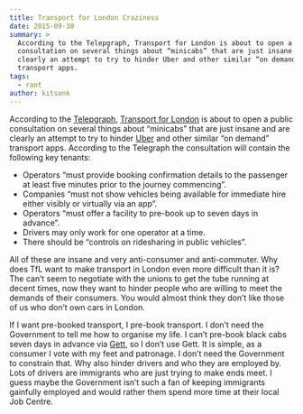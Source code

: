 ```yaml
---
title: Transport for London Craziness
date: 2015-09-30
summary: >
  According to the Telepgraph, Transport for London is about to open a public
  consultation on several things about “minicabs” that are just insane and are
  clearly an attempt to try to hinder Uber and other similar “on demand”
  transport apps. 
tags:
  - rant
author: kitsonk
---
```


According to the
[Telepgraph](https://web.archive.org/web/20160304181754/http://www.telegraph.co.uk/technology/news/11899018/Uber-faces-massive-crackdown-in-London.html),
[Transport for London](https://tfl.gov.uk/) is about to open a public
consultation on several things about “minicabs” that are just insane and are
clearly an attempt to try to hinder [Uber](https://www.uber.com/) and other
similar “on demand” transport apps. According to the Telegraph the consultation
will contain the following key tenants:

- Operators “must provide booking confirmation details to the passenger at least
  five minutes prior to the journey commencing”.
- Companies “must not show vehicles being available for immediate hire either
  visibly or virtually via an app”.
- Operators “must offer a facility to pre-book up to seven days in advance”.
- Drivers may only work for one operator at a time.
- There should be “controls on ridesharing in public vehicles”.

All of these are insane and very anti-consumer and anti-commuter. Why does TfL
want to make transport in London even more difficult than it is? The can’t seem
to negotiate with the unions to get the tube running at decent times, now they
want to hinder people who are willing to meet the demands of their consumers.
You would almost think they don’t like those of us who don’t own cars in London.

If I want pre-booked transport, I pre-book transport. I don’t need the
Government to tell me how to organise my life. I can’t pre-book black cabs seven
days in advance via [Gett](https://gett.com/uk/), so I don’t use Gett. It is
simple, as a consumer I vote with my feet and patronage. I don’t need the
Government to constrain that. Why also hinder drivers and who they are employed
by. Lots of drivers are immigrants who are just trying to make ends meet. I
guess maybe the Government isn’t such a fan of keeping immigrants gainfully
employed and would rather them spend more time at their local Job Centre.

